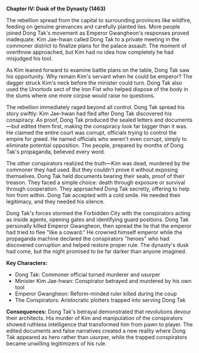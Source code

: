 **Chapter IV: Dusk of the Dynasty (1463)**

The rebellion spread from the capital to surrounding provinces like wildfire, feeding on genuine grievances and carefully planted lies. More people joined Dong Tak's movement as Emperor Gwangheon's responses proved inadequate. Kim Jae-hwan called Dong Tak to a private meeting in the commoner district to finalize plans for the palace assault. The moment of overthrow approached, but Kim had no idea how completely he had misjudged his tool.

As Kim leaned forward to examine battle plans on the table, Dong Tak saw his opportunity. Why remain Kim's servant when he could be emperor? The dagger struck Kim's neck before the minister could turn. Dong Tak also used the Unortodx sect of the Iron Fist who helped dispose of the body in the slums where one more corpse would raise no questions.

The rebellion immediately raged beyond all control. Dong Tak spread his story swiftly: Kim Jae-hwan had fled after Dong Tak discovered his conspiracy. As proof, Dong Tak produced the sealed letters and documents—but edited them first, making the conspiracy look far bigger than it was. He claimed the entire court was corrupt, officials trying to control the empire for greed. He named officials who weren't even corrupt, simply to eliminate potential opposition. The people, prepared by months of Dong Tak's propaganda, believed every word.

The other conspirators realized the truth—Kim was dead, murdered by the commoner they had used. But they couldn't prove it without exposing themselves. Dong Tak held documents bearing their seals, proof of their treason. They faced a simple choice: death through exposure or survival through cooperation. They approached Dong Tak secretly, offering to help him from within. Dong Tak accepted with a cold smile. He needed their legitimacy, and they needed his silence.

Dong Tak's forces stormed the Forbidden City with the conspirators acting as inside agents, opening gates and identifying guard positions. Dong Tak personally killed Emperor Gwangheon, then spread the lie that the emperor had tried to flee "like a coward." He crowned himself emperor while the propaganda machine declared the conspirators "heroes" who had discovered corruption and helped restore proper rule. The dynasty's dusk had come, but the night promised to be far darker than anyone imagined.

**Key Characters:**

- Dong Tak: Commoner official turned murderer and usurper
- Minister Kim Jae-hwan: Conspirator betrayed and murdered by his own tool
- Emperor Gwangheon: Reform-minded ruler killed during the coup
- The Conspirators: Aristocratic plotters trapped into serving Dong Tak

**Consequences:** Dong Tak's betrayal demonstrated that revolutions devour their architects. His murder of Kim and manipulation of the conspirators showed ruthless intelligence that transformed him from pawn to player. The edited documents and false narratives created a new reality where Dong Tak appeared as hero rather than usurper, while the trapped conspirators became unwilling legitimizers of his rule.

